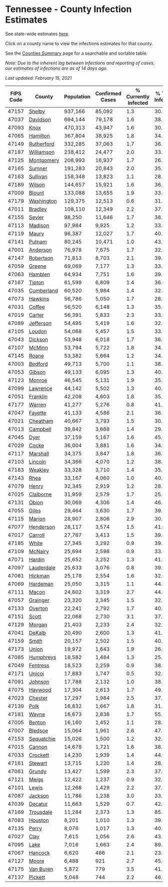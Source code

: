 # Tennessee - County Infection Estimates

See state-wide estimates [here](/infections/us-tn).

Click on a county name to view the infections estimates for that county.

See the [Counties Summary](/infections/summary-counties) page for a searchable and sortable table.

*Note: Due to the inherent lag between infections and reporting of cases, our estimates of infections are as of 14 days ago.*

*Last updated: February 15, 2021*

|   FIPS Code |                   County |   Population |   Confirmed Cases |   % Currently Infected |   % Total Infected |
|-------------|--------------------------|--------------|-------------------|------------------------|--------------------|
|       47157 |         [Shelby](shelby) |      937,166 |            85,092 |                    1.3 |               30.6 |
|       47037 |     [Davidson](davidson) |      694,144 |            79,178 |                    1.6 |               38.5 |
|       47093 |             [Knox](knox) |      470,313 |            43,947 |                    1.6 |               30.2 |
|       47065 |     [Hamilton](hamilton) |      367,804 |            38,925 |                    1.8 |               34.8 |
|       47149 | [Rutherford](rutherford) |      332,285 |            37,063 |                    1.7 |               36.7 |
|       47187 | [Williamson](williamson) |      238,412 |            24,477 |                    2.0 |               33.9 |
|       47125 | [Montgomery](montgomery) |      208,993 |            16,937 |                    1.7 |               26.2 |
|       47165 |         [Sumner](sumner) |      191,283 |            20,843 |                    2.0 |               35.9 |
|       47163 |     [Sullivan](sullivan) |      158,348 |            13,823 |                    1.1 |               28.2 |
|       47189 |         [Wilson](wilson) |      144,657 |            15,921 |                    1.6 |               36.3 |
|       47009 |         [Blount](blount) |      133,088 |            13,655 |                    1.9 |               33.0 |
|       47179 | [Washington](washington) |      129,375 |            12,513 |                    0.6 |               31.9 |
|       47011 |       [Bradley](bradley) |      108,110 |            12,349 |                    2.2 |               37.3 |
|       47155 |         [Sevier](sevier) |       98,250 |            11,646 |                    1.7 |               38.8 |
|       47113 |       [Madison](madison) |       97,984 |             9,925 |                    1.2 |               33.0 |
|       47119 |           [Maury](maury) |       96,387 |            12,027 |                    1.7 |               40.7 |
|       47141 |         [Putnam](putnam) |       80,245 |            10,471 |                    1.0 |               43.7 |
|       47001 |     [Anderson](anderson) |       76,978 |             7,675 |                    1.7 |               32.1 |
|       47147 |   [Robertson](robertson) |       71,813 |             8,703 |                    2.1 |               39.8 |
|       47059 |         [Greene](greene) |       69,069 |             7,177 |                    1.3 |               33.8 |
|       47063 |       [Hamblen](hamblen) |       64,934 |             7,751 |                    1.6 |               39.2 |
|       47167 |         [Tipton](tipton) |       61,599 |             6,809 |                    1.4 |               36.6 |
|       47035 | [Cumberland](cumberland) |       60,520 |             5,984 |                    1.4 |               32.0 |
|       47073 |       [Hawkins](hawkins) |       56,786 |             5,050 |                    1.7 |               28.8 |
|       47031 |         [Coffee](coffee) |       56,520 |             6,148 |                    1.3 |               35.0 |
|       47019 |         [Carter](carter) |       56,391 |             5,833 |                    2.3 |               33.0 |
|       47089 |   [Jefferson](jefferson) |       54,495 |             5,419 |                    1.6 |               32.0 |
|       47105 |         [Loudon](loudon) |       54,068 |             5,457 |                    1.5 |               33.2 |
|       47043 |       [Dickson](dickson) |       53,948 |             6,018 |                    1.7 |               36.4 |
|       47107 |         [McMinn](mcminn) |       53,794 |             5,722 |                    1.8 |               34.3 |
|       47145 |           [Roane](roane) |       53,382 |             5,664 |                    1.2 |               34.4 |
|       47003 |       [Bedford](bedford) |       49,713 |             5,700 |                    1.1 |               38.3 |
|       47053 |         [Gibson](gibson) |       49,133 |             6,095 |                    1.3 |               40.3 |
|       47123 |         [Monroe](monroe) |       46,545 |             5,131 |                    1.9 |               35.6 |
|       47099 |     [Lawrence](lawrence) |       44,142 |             5,502 |                    1.3 |               40.6 |
|       47051 |     [Franklin](franklin) |       42,208 |             4,603 |                    1.8 |               35.2 |
|       47177 |         [Warren](warren) |       41,277 |             5,276 |                    0.8 |               41.7 |
|       47047 |       [Fayette](fayette) |       41,133 |             4,586 |                    2.1 |               36.2 |
|       47021 |     [Cheatham](cheatham) |       40,667 |             3,793 |                    1.5 |               30.7 |
|       47013 |     [Campbell](campbell) |       39,842 |             3,668 |                    1.4 |               29.5 |
|       47045 |             [Dyer](dyer) |       37,159 |             5,167 |                    1.6 |               45.0 |
|       47029 |           [Cocke](cocke) |       36,004 |             3,881 |                    1.6 |               34.9 |
|       47117 |     [Marshall](marshall) |       34,375 |             3,847 |                    1.8 |               36.2 |
|       47103 |       [Lincoln](lincoln) |       34,366 |             4,070 |                    1.2 |               38.5 |
|       47183 |       [Weakley](weakley) |       33,328 |             3,710 |                    1.4 |               35.8 |
|       47143 |             [Rhea](rhea) |       33,167 |             4,060 |                    1.0 |               40.4 |
|       47079 |           [Henry](henry) |       32,345 |             2,919 |                    1.2 |               28.8 |
|       47025 |   [Claiborne](claiborne) |       31,959 |             2,579 |                    1.7 |               25.9 |
|       47131 |           [Obion](obion) |       30,069 |             4,306 |                    1.4 |               46.1 |
|       47055 |           [Giles](giles) |       29,464 |             3,630 |                    1.7 |               39.5 |
|       47115 |         [Marion](marion) |       28,907 |             2,806 |                    2.9 |               30.2 |
|       47077 |   [Henderson](henderson) |       28,117 |             3,574 |                    1.5 |               41.6 |
|       47017 |       [Carroll](carroll) |       27,767 |             3,413 |                    1.5 |               39.6 |
|       47185 |           [White](white) |       27,345 |             3,292 |                    0.9 |               39.1 |
|       47109 |       [McNairy](mcnairy) |       25,694 |             2,598 |                    0.9 |               33.1 |
|       47071 |         [Hardin](hardin) |       25,652 |             3,252 |                    1.3 |               41.0 |
|       47097 | [Lauderdale](lauderdale) |       25,633 |             3,076 |                    0.8 |               39.6 |
|       47081 |       [Hickman](hickman) |       25,178 |             2,554 |                    1.6 |               32.0 |
|       47069 |     [Hardeman](hardeman) |       25,050 |             3,315 |                    1.1 |               44.0 |
|       47111 |           [Macon](macon) |       24,602 |             3,319 |                    2.7 |               44.0 |
|       47057 |     [Grainger](grainger) |       23,320 |             2,345 |                    1.5 |               32.3 |
|       47133 |       [Overton](overton) |       22,241 |             2,792 |                    1.7 |               40.0 |
|       47151 |           [Scott](scott) |       22,068 |             2,730 |                    3.1 |               37.6 |
|       47129 |         [Morgan](morgan) |       21,403 |             2,233 |                    2.4 |               32.9 |
|       47041 |         [DeKalb](dekalb) |       20,490 |             2,600 |                    1.3 |               41.9 |
|       47159 |           [Smith](smith) |       20,157 |             2,502 |                    1.5 |               40.5 |
|       47173 |           [Union](union) |       19,972 |             1,643 |                    1.9 |               26.0 |
|       47085 |   [Humphreys](humphreys) |       18,582 |             1,484 |                    1.3 |               25.8 |
|       47049 |     [Fentress](fentress) |       18,523 |             2,259 |                    0.9 |               38.9 |
|       47171 |         [Unicoi](unicoi) |       17,883 |             1,747 |                    0.5 |               32.0 |
|       47091 |       [Johnson](johnson) |       17,788 |             2,132 |                    1.0 |               38.8 |
|       47075 |       [Haywood](haywood) |       17,304 |             2,613 |                    1.7 |               49.3 |
|       47023 |       [Chester](chester) |       17,297 |             1,984 |                    2.5 |               37.1 |
|       47139 |             [Polk](polk) |       16,832 |             1,667 |                    1.8 |               31.8 |
|       47181 |           [Wayne](wayne) |       16,673 |             2,838 |                    1.7 |               55.8 |
|       47005 |         [Benton](benton) |       16,160 |             1,452 |                    1.1 |               28.7 |
|       47007 |       [Bledsoe](bledsoe) |       15,064 |             1,961 |                    2.6 |               47.3 |
|       47153 | [Sequatchie](sequatchie) |       15,026 |             1,500 |                    1.2 |               32.5 |
|       47015 |         [Cannon](cannon) |       14,678 |             1,721 |                    1.6 |               38.4 |
|       47033 |     [Crockett](crockett) |       14,230 |             1,939 |                    1.4 |               44.0 |
|       47161 |       [Stewart](stewart) |       13,715 |             1,220 |                    1.4 |               28.3 |
|       47061 |         [Grundy](grundy) |       13,427 |             1,599 |                    2.3 |               37.8 |
|       47121 |           [Meigs](meigs) |       12,422 |             1,237 |                    0.9 |               32.8 |
|       47101 |           [Lewis](lewis) |       12,268 |             1,429 |                    2.2 |               37.2 |
|       47087 |       [Jackson](jackson) |       11,786 |             1,238 |                    3.0 |               33.1 |
|       47039 |       [Decatur](decatur) |       11,663 |             1,529 |                    0.7 |               42.8 |
|       47169 |   [Trousdale](trousdale) |       11,284 |             2,373 |                    1.3 |               85.9 |
|       47083 |       [Houston](houston) |        8,201 |             1,010 |                    1.3 |               39.1 |
|       47135 |           [Perry](perry) |        8,076 |             1,017 |                    1.3 |               40.8 |
|       47027 |             [Clay](clay) |        7,615 |             1,056 |                    2.6 |               43.9 |
|       47095 |             [Lake](lake) |        7,016 |             1,663 |                    2.4 |               89.4 |
|       47067 |       [Hancock](hancock) |        6,620 |               486 |                    2.1 |               23.8 |
|       47127 |           [Moore](moore) |        6,488 |               921 |                    2.7 |               45.0 |
|       47175 |   [Van Buren](van-buren) |        5,872 |               779 |                    3.5 |               41.1 |
|       47137 |       [Pickett](pickett) |        5,048 |               744 |                    2.2 |               46.9 |